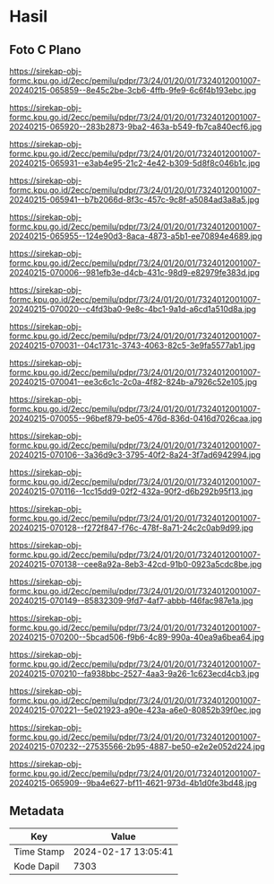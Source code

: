 # Hasil

## Foto C Plano

https://sirekap-obj-formc.kpu.go.id/2ecc/pemilu/pdpr/73/24/01/20/01/7324012001007-20240215-065859--8e45c2be-3cb6-4ffb-9fe9-6c6f4b193ebc.jpg

https://sirekap-obj-formc.kpu.go.id/2ecc/pemilu/pdpr/73/24/01/20/01/7324012001007-20240215-065920--283b2873-9ba2-463a-b549-fb7ca840ecf6.jpg

https://sirekap-obj-formc.kpu.go.id/2ecc/pemilu/pdpr/73/24/01/20/01/7324012001007-20240215-065931--e3ab4e95-21c2-4e42-b309-5d8f8c046b1c.jpg

https://sirekap-obj-formc.kpu.go.id/2ecc/pemilu/pdpr/73/24/01/20/01/7324012001007-20240215-065941--b7b2066d-8f3c-457c-9c8f-a5084ad3a8a5.jpg

https://sirekap-obj-formc.kpu.go.id/2ecc/pemilu/pdpr/73/24/01/20/01/7324012001007-20240215-065955--124e90d3-8aca-4873-a5b1-ee70894e4689.jpg

https://sirekap-obj-formc.kpu.go.id/2ecc/pemilu/pdpr/73/24/01/20/01/7324012001007-20240215-070006--981efb3e-d4cb-431c-98d9-e82979fe383d.jpg

https://sirekap-obj-formc.kpu.go.id/2ecc/pemilu/pdpr/73/24/01/20/01/7324012001007-20240215-070020--c4fd3ba0-9e8c-4bc1-9a1d-a6cd1a510d8a.jpg

https://sirekap-obj-formc.kpu.go.id/2ecc/pemilu/pdpr/73/24/01/20/01/7324012001007-20240215-070031--04c1731c-3743-4063-82c5-3e9fa5577ab1.jpg

https://sirekap-obj-formc.kpu.go.id/2ecc/pemilu/pdpr/73/24/01/20/01/7324012001007-20240215-070041--ee3c6c1c-2c0a-4f82-824b-a7926c52e105.jpg

https://sirekap-obj-formc.kpu.go.id/2ecc/pemilu/pdpr/73/24/01/20/01/7324012001007-20240215-070055--96bef879-be05-476d-836d-0416d7026caa.jpg

https://sirekap-obj-formc.kpu.go.id/2ecc/pemilu/pdpr/73/24/01/20/01/7324012001007-20240215-070106--3a36d9c3-3795-40f2-8a24-3f7ad6942994.jpg

https://sirekap-obj-formc.kpu.go.id/2ecc/pemilu/pdpr/73/24/01/20/01/7324012001007-20240215-070116--1cc15dd9-02f2-432a-90f2-d6b292b95f13.jpg

https://sirekap-obj-formc.kpu.go.id/2ecc/pemilu/pdpr/73/24/01/20/01/7324012001007-20240215-070128--f272f847-f76c-478f-8a71-24c2c0ab9d99.jpg

https://sirekap-obj-formc.kpu.go.id/2ecc/pemilu/pdpr/73/24/01/20/01/7324012001007-20240215-070138--cee8a92a-8eb3-42cd-91b0-0923a5cdc8be.jpg

https://sirekap-obj-formc.kpu.go.id/2ecc/pemilu/pdpr/73/24/01/20/01/7324012001007-20240215-070149--85832309-9fd7-4af7-abbb-f46fac987e1a.jpg

https://sirekap-obj-formc.kpu.go.id/2ecc/pemilu/pdpr/73/24/01/20/01/7324012001007-20240215-070200--5bcad506-f9b6-4c89-990a-40ea9a6bea64.jpg

https://sirekap-obj-formc.kpu.go.id/2ecc/pemilu/pdpr/73/24/01/20/01/7324012001007-20240215-070210--fa938bbc-2527-4aa3-9a26-1c623ecd4cb3.jpg

https://sirekap-obj-formc.kpu.go.id/2ecc/pemilu/pdpr/73/24/01/20/01/7324012001007-20240215-070221--5e021923-a90e-423a-a6e0-80852b39f0ec.jpg

https://sirekap-obj-formc.kpu.go.id/2ecc/pemilu/pdpr/73/24/01/20/01/7324012001007-20240215-070232--27535566-2b95-4887-be50-e2e2e052d224.jpg

https://sirekap-obj-formc.kpu.go.id/2ecc/pemilu/pdpr/73/24/01/20/01/7324012001007-20240215-065909--9ba4e627-bf11-4621-973d-4b1d0fe3bd48.jpg


## Metadata

| Key        | Value               |
| ---------- | ------------------- |
| Time Stamp | 2024-02-17 13:05:41 |
| Kode Dapil | 7303                |



